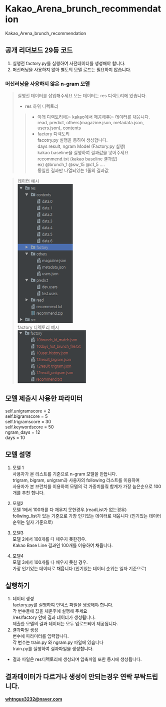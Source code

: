 # Kakao_Arena_brunch_recommendation
Kakao_Arena_brunch_recommendation 

## 공개 리더보드 29등 코드

1. 실행전 factory.py를 실행하여 사전데이터를 생성해야 합니다.
2. 머신러닝을 사용하지 않아 별도의 모델 로드는 필요하지 않습니다.

### 머신러닝을 사용하지 않은 n-gram 모델

> 실행전 데이터를 삽입해주세요
> 모든 데이터는 res 디렉토리에 있습니다.
> - res 하위 디렉토리 <br> 
>> - 아래 디렉토리에는 kakao에서 제공해주는 데이터를 채웁니다. <br> 
>> read, predict, others(magazine.json, metadata.json, users.json), contents <br> 
>> - factory 디렉토리 <br>
>> facotry.py 실행을 통하여 생성합니다.   <br>
>> days result, ngram Model (Factory.py 실행) <br> 
>> kakao baseline을 실행하여 결과값을 넣어주세요  <br>
>> recommend.txt (kakao baseline 결과값)  <br>
>> ex) @brunch_1 @sw_15 @c1_5 ....  <br>
>> 동일한 결과만 나열되있는 1줄의 결과값 <br>

> 데이터 예시 <br>
![전체 데이터 예시](./image/res_directory.PNG) <br>
> factory 디렉토리 예시 <br>
![factory 디렉토리 예시](./image/factory_directory.PNG) <br>

## 모델 제출시 사용한 파라미터
self.unigramscore = 2 <br>
self.bigramscore = 5 <br>
self.trigramscore = 30 <br>
self.keywordscore = 50 <br>
ngram_days = 12 <br>
days = 10 <br>

## 모델 설명
1. 모델 1 <br>
사용자가 본 리스트를 기준으로 n-gram 모델을 만듭니다. <br>
trigram, bigram, unigram과 사용자의 following 리스트를 이용하여  <br>
사용자가 본 브런치를 이용하여 모델의 각 가중치를줘 합계가 가장 높은순으로 100개를 추천 합니다. <br>

2. 모델2 <br>
모델 1에서 100개를 다 채우지 못한경우.(readList가 없는경우) <br>
follwing_list가 있는 기준으로 가장 인기있는 데이터로 채웁니다 (인기있는 데이터 순위는 일자 기준으로) <br>

3. 모델3 <br>
모델 2에서 100개를 다 채우지 못한경우. <br>
Kakao Base Line 결과인 100개를 이용하여 채웁니다. <br>

4. 모델4 <br>
모델 3에서 100개를 다 채우지 못한 경우. <br>
가장 인기있는 데이터로 채웁니다 (인기있는 데이터 순위는 일자 기준으로) <br>

## 실행하기

1. 데이터 생성  <br>
factory.py를 실행하여 인덱스 파일을 생성해야 합니다.  <br>
각 변수들에 값을 채운후에 실행해 주세요   <br>
/res/factory 안에 결과 데이터가 생성됩니다.  <br>
제출한 모델의 결과 데이터는 모두 업로드되어 제공됩니다. 
2. 결과파일 생성 <br>
변수에 파라미터를 입력합니다. <br>
각 변수는 train.py 와 ngram.py 파일에 있습니다 <br>
train.py를 실행하여 결과파일을 생성합니다. <br>
* 결과 파일은 res디렉토리에 생성되며 압축파일 또한 동시에 생성됩니다.


## 결과데이터가 다르거나 생성이 안되는경우 연락 부탁드립니다.
#### whtngus3232@naver.com

